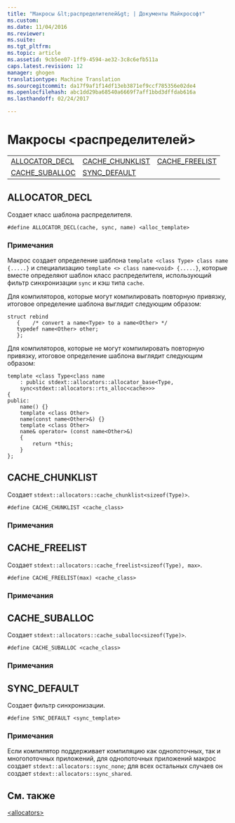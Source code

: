 ```yaml
---
title: "Макросы &lt;распределителей&gt; | Документы Майкрософт"
ms.custom: 
ms.date: 11/04/2016
ms.reviewer: 
ms.suite: 
ms.tgt_pltfrm: 
ms.topic: article
ms.assetid: 9cb5ee07-1ff9-4594-ae32-3c8c6efb511a
caps.latest.revision: 12
manager: ghogen
translationtype: Machine Translation
ms.sourcegitcommit: da17f9af1f14df13eb3871ef9ccf785356e02de4
ms.openlocfilehash: abc1dd29ba68540a6669f7aff1bbd3dffdab616a
ms.lasthandoff: 02/24/2017

---
```

# <a name="ltallocatorsgt-macros"></a>Макросы &lt;распределителей&gt;
||||  
|-|-|-|  
|[ALLOCATOR_DECL](#allocator_decl)|[CACHE_CHUNKLIST](#cache_chunklist)|[CACHE_FREELIST](#cache_freelist)|  
|[CACHE_SUBALLOC](#cache_suballoc)|[SYNC_DEFAULT](#sync_default)|  
  
##  <a name="a-nameallocatordecla--allocatordecl"></a><a name="allocator_decl"></a>  ALLOCATOR_DECL  
 Создает класс шаблона распределителя.  
  
```
#define ALLOCATOR_DECL(cache, sync, name) <alloc_template>
```  
  
### <a name="remarks"></a>Примечания  
 Макрос создает определение шаблона `template <class Type> class name {.....}` и специализацию `template <> class name<void> {.....}`, которые вместе определяют шаблон класс распределителя, использующий фильтр синхронизации `sync` и кэш типа `cache`.  
  
 Для компиляторов, которые могут компилировать повторную привязку, итоговое определение шаблона выглядит следующим образом:  
```  
struct rebind
   {    /* convert a name<Type> to a name<Other> */
   typedef name<Other> other;
   };  
 ```  
 Для компиляторов, которые не могут компилировать повторную привязку, итоговое определение шаблона выглядит следующим образом:  
  
```
template <class Type<class name
    : public stdext::allocators::allocator_base<Type,
    sync<stdext::allocators::rts_alloc<cache>>>
{
public:
    name() {}
    template <class Other>
    name(const name<Other>&) {}
    template <class Other>
    name& operator= (const name<Other>&)
    {
        return *this;
    }
};
```  
  
##  <a name="a-namecachechunklista--cachechunklist"></a><a name="cache_chunklist"></a>  CACHE_CHUNKLIST  
 Создает `stdext::allocators::cache_chunklist<sizeof(Type)>`.  
  
```
#define CACHE_CHUNKLIST <cache_class>
```  
  
### <a name="remarks"></a>Примечания  
  
##  <a name="a-namecachefreelista--cachefreelist"></a><a name="cache_freelist"></a>  CACHE_FREELIST  
 Создает `stdext::allocators::cache_freelist<sizeof(Type), max>`.  
  
```
#define CACHE_FREELIST(max) <cache_class>
```  
  
### <a name="remarks"></a>Примечания  
  
##  <a name="a-namecachesuballoca--cachesuballoc"></a><a name="cache_suballoc"></a>  CACHE_SUBALLOC  
 Создает `stdext::allocators::cache_suballoc<sizeof(Type)>`.  
  
```
#define CACHE_SUBALLOC <cache_class>
```  
  
### <a name="remarks"></a>Примечания  
  
##  <a name="a-namesyncdefaulta--syncdefault"></a><a name="sync_default"></a>  SYNC_DEFAULT  
 Создает фильтр синхронизации.  
  
```
#define SYNC_DEFAULT <sync_template>
```  
  
### <a name="remarks"></a>Примечания  
 Если компилятор поддерживает компиляцию как однопоточных, так и многопоточных приложений, для однопоточных приложений макрос создает `stdext::allocators::sync_none`; для всех остальных случаев он создает `stdext::allocators::sync_shared`.  
  
## <a name="see-also"></a>См. также  
 [\<allocators>](../standard-library/allocators-header.md)





